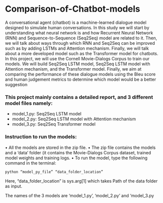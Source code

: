 # Comparison-of-Chatbot-models

A conversational agent (chatbot) is a machine-learned dialogue model designed to simulate human conversations. In this study we will start by understanding what neural network is and how Recurrent Neural Network (RNN) and Sequence-to-Sequence (Seq2Seq) model are related to it. Then, we will talk about ways through which RNN and Seq2Seq can be improved such as by adding LSTMs and Attention mechanism. Finally, we will talk about a more developed model such as the Transformer model for chatbots. In this project, we will use the Cornell Movie-Dialogs Corpus to train our models. We will build Seq2Seq LSTM model, Seq2Seq LSTM model with Attention mechanism, and the Transformer model. Finally, we aim at comparing the performance of these dialogue models using the Bleu score and human judgement metrics to determine which model would be a better suggestion

### This project mainly contains a detailed report, and 3 different model files namely: 
- model_1.py: Seq2Seq LSTM model 
- model_2.py: Seq2Seq LSTM model with Attention mechanism
- model_3.py: Seq2Seq Transformer model

### Instruction to run the models: 
• All the models are stored in the zip file. 
• The zip file contains the models and a ‘data’ folder (it contains the Movie-Dialogs Corpus
dataset, trained model weights and training logs. 
• To run the model, type the following command in the terminal: 
```
python “model_py_file” “data_folder_location” 
```
Here, “data_folder_location” is sys.arg[1] which takes Path of the data folder as input. 

The names of the 3 models are ‘model_1.py’, ‘model_2.py’ and ‘model_3.py 
